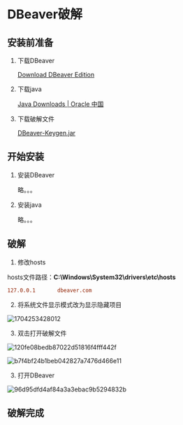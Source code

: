 # DBeaver破解

## 安装前准备

1. 下载DBeaver

   [Download DBeaver Edition](https://dbeaver.com/download/)

2. 下载java

   [Java Downloads | Oracle 中国](https://www.oracle.com/cn/java/technologies/downloads/)

3. 下载破解文件

   [DBeaver-Keygen.jar](http://owenxuan.link:3000/owenxuan/DBeaver-Keygen/raw/branch/main/DBeaver-Keygen.jar)

## 开始安装

1. 安装DBeaver

   略。。。

2. 安装java

   略。。。

## 破解

1. 修改hosts

hosts文件路径：**C:\Windows\System32\drivers\etc\hosts**

```ini
127.0.0.1       dbeaver.com
```

2. 将系统文件显示模式改为显示隐藏项目

![1704253428012](http://owenxuan.test.upcdn.net/MarkDown/1704253428012.png)

3. 双击打开破解文件

![120fe08bedb87022d51816f4fff442f](http://owenxuan.test.upcdn.net/MarkDown/120fe08bedb87022d51816f4fff442f.png)

![b7f4bf24b1beb042827a7476d466e11](http://owenxuan.test.upcdn.net/MarkDown/b7f4bf24b1beb042827a7476d466e11.png)

3. 打开DBeaver

![96d95dfd4af84a3a3ebac9b5294832b](http://owenxuan.test.upcdn.net/MarkDown/96d95dfd4af84a3a3ebac9b5294832b.png)

## 破解完成
